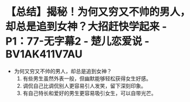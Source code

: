 # 【总结】揭秘！为何又穷又不帅的男人，却总是追到女神？大招赶快学起来 - P1：77-无字幕2 - 楚儿恋爱说 - BV1AK411V7AU

-   为何又穷又不帅的男人，却总是追到女神？
    1.  有些男生虽然外表一般，但幽默能够轻松获得女生好感。
    2.  调侃自己比调侃别人更容易引人发笑，留下深刻印象。
    3.  有自己特长和爱好的男生更容易吸引女生，可以自带光芒。